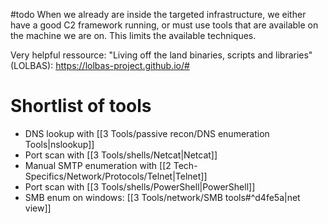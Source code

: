 #todo 
When we already are inside the targeted infrastructure, we either have a good C2 framework running, or must use tools that are available on the machine we are on. This limits the available techniques.

Very helpful ressource: "Living off the land binaries, scripts and libraries" (LOLBAS): https://lolbas-project.github.io/#

# Shortlist of tools
- DNS lookup with [[3 Tools/passive recon/DNS enumeration Tools|nslookup]]
- Port scan with [[3 Tools/shells/Netcat|Netcat]]
- Manual SMTP enumeration with [[2 Tech-Specifics/Network/Protocols/Telnet|Telnet]]
- Port scan with [[3 Tools/shells/PowerShell|PowerShell]]
- SMB enum on windows: [[3 Tools/network/SMB tools#^d4fe5a|net view]]


